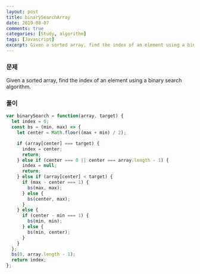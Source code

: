 ```yaml
---
layout: post
title: binarySearchArray
date: 2019-08-07
comments: true
categories: [Study, algorithm]
tags: [Javascript]
excerpt: Given a sorted array, find the index of an element using a binary search algorithm.
---
```


### 문제

Given a sorted array, find the index of an element using a binary search algorithm.

### 풀이

```javascript
var binarySearch = function(array, target) {
  let index = 0;
  const bs = (min, max) => {
    let center = Math.floor((max + min) / 2);

    if (array[center] === target) {
      index = center;
      return;
    } else if (center === 0 || center === array.length - 1) {
      index = null;
      return;
    } else if (array[center] < target) {
      if (max - center === 1) {
        bs(max, max);
      } else {
        bs(center, max);
      }
    } else {
      if (center - min === 1) {
        bs(min, min);
      } else {
        bs(min, center);
      }
    }
  };
  bs(0, array.length - 1);
  return index;
};
```
